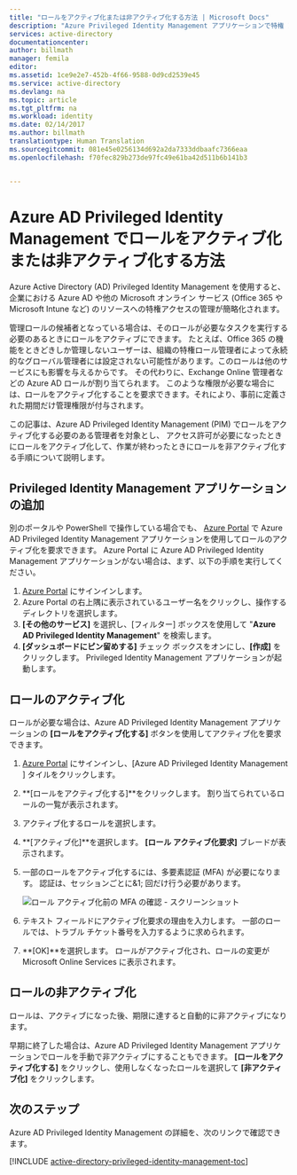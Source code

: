 ```yaml
---
title: "ロールをアクティブ化または非アクティブ化する方法 | Microsoft Docs"
description: "Azure Privileged Identity Management アプリケーションで特権 ID のロールをアクティブ化する方法について説明します。"
services: active-directory
documentationcenter: 
author: billmath
manager: femila
editor: 
ms.assetid: 1ce9e2e7-452b-4f66-9588-0d9cd2539e45
ms.service: active-directory
ms.devlang: na
ms.topic: article
ms.tgt_pltfrm: na
ms.workload: identity
ms.date: 02/14/2017
ms.author: billmath
translationtype: Human Translation
ms.sourcegitcommit: 081e45e0256134d692a2da7333ddbaafc7366eaa
ms.openlocfilehash: f70fec829b273de97fc49e61ba42d511b6b141b3


---
```

# <a name="how-to-activate-or-deactivate-roles-in-azure-ad-privileged-identity-management"></a>Azure AD Privileged Identity Management でロールをアクティブ化または非アクティブ化する方法
Azure Active Directory (AD) Privileged Identity Management を使用すると、企業における Azure AD や他の Microsoft オンライン サービス (Office 365 や Microsoft Intune など) のリソースへの特権アクセスの管理が簡略化されます。  

管理ロールの候補者となっている場合は、そのロールが必要なタスクを実行する必要のあるときにロールをアクティブにできます。 たとえば、Office 365 の機能をときどきしか管理しないユーザーは、組織の特権ロール管理者によって永続的なグローバル管理者には設定されない可能性があります。このロールは他のサービスにも影響を与えるからです。 その代わりに、Exchange Online 管理者などの Azure AD ロールが割り当てられます。 このような権限が必要な場合には、ロールをアクティブ化することを要求できます。それにより、事前に定義された期間だけ管理権限が付与されます。

この記事は、Azure AD Privileged Identity Management (PIM) でロールをアクティブ化する必要のある管理者を対象とし、 アクセス許可が必要になったときにロールをアクティブ化して、作業が終わったときにロールを非アクティブ化する手順について説明します。

## <a name="add-the-privileged-identity-management-application"></a>Privileged Identity Management アプリケーションの追加
別のポータルや PowerShell で操作している場合でも、 [Azure Portal](https://portal.azure.com/) で Azure AD Privileged Identity Management アプリケーションを使用してロールのアクティブ化を要求できます。 Azure Portal に Azure AD Privileged Identity Management アプリケーションがない場合は、まず、以下の手順を実行してください。

1. [Azure Portal](https://portal.azure.com/) にサインインします。
2. Azure Portal の右上隅に表示されているユーザー名をクリックし、操作するディレクトリを選択します。
3. **[その他のサービス]** を選択し、[フィルター] ボックスを使用して "**Azure AD Privileged Identity Management**" を検索します。
4. **[ダッシュボードにピン留めする]** チェック ボックスをオンにし、**[作成]** をクリックします。 Privileged Identity Management アプリケーションが起動します。

## <a name="activate-a-role"></a>ロールのアクティブ化
ロールが必要な場合は、Azure AD Privileged Identity Management アプリケーションの **[ロールをアクティブ化する]** ボタンを使用してアクティブ化を要求できます。

1. [Azure Portal](https://portal.azure.com/) にサインインし、[Azure AD Privileged Identity Management ] タイルをクリックします。
2. **[ロールをアクティブ化する]**をクリックします。 割り当てられているロールの一覧が表示されます。
3. アクティブ化するロールを選択します。
4. **[アクティブ化]**を選択します。 **[ロール アクティブ化要求]** ブレードが表示されます。
5. 一部のロールをアクティブ化するには、多要素認証 (MFA) が必要になります。 認証は、セッションごとに&1; 回だけ行う必要があります。
   
    ![ロール アクティブ化前の MFA の確認 - スクリーンショット][2]
6. テキスト フィールドにアクティブ化要求の理由を入力します。  一部のロールでは、トラブル チケット番号を入力するように求められます。
7. **[OK]**を選択します。  ロールがアクティブ化され、ロールの変更が Microsoft Online Services に表示されます。

## <a name="deactivate-a-role"></a>ロールの非アクティブ化
ロールは、アクティブになった後、期限に達すると自動的に非アクティブになります。

早期に終了した場合は、Azure AD Privileged Identity Management アプリケーションでロールを手動で非アクティブにすることもできます。  **[ロールをアクティブ化する]** をクリックし、使用しなくなったロールを選択して **[非アクティブ化]** をクリックします。  

## <a name="next-steps"></a>次のステップ
Azure AD Privileged Identity Management の詳細を、次のリンクで確認できます。

[!INCLUDE [active-directory-privileged-identity-management-toc](../../includes/active-directory-privileged-identity-management-toc.md)]

<!--Image references-->

[1]: ./media/active-directory-privileged-identity-management-configure/PIM_EnablePim.png
[2]: ./media/active-directory-privileged-identity-management-how-to-activate-role/PIM_activation_MFA.png



<!--HONumber=Feb17_HO1-->



